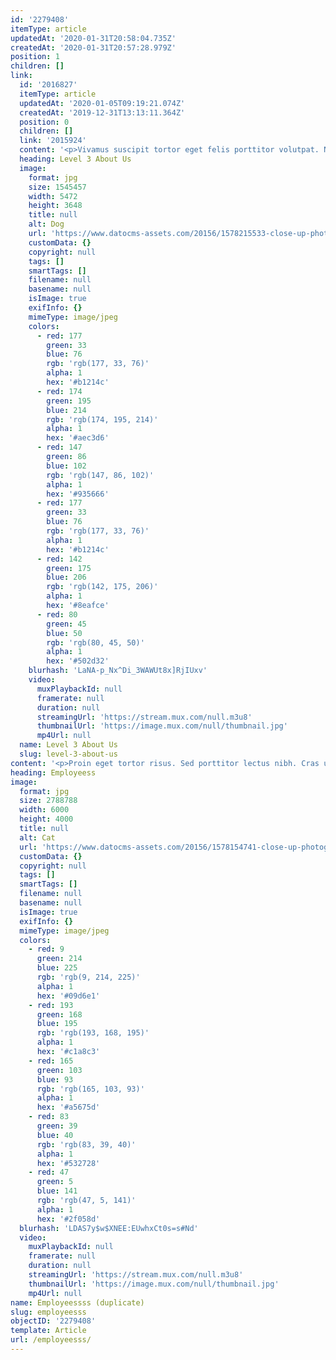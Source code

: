```yaml
---
id: '2279408'
itemType: article
updatedAt: '2020-01-31T20:58:04.735Z'
createdAt: '2020-01-31T20:57:28.979Z'
position: 1
children: []
link:
  id: '2016827'
  itemType: article
  updatedAt: '2020-01-05T09:19:21.074Z'
  createdAt: '2019-12-31T13:13:11.364Z'
  position: 0
  children: []
  link: '2015924'
  content: '<p>Vivamus suscipit tortor eget felis porttitor volutpat. Nulla porttitor accumsan tincidunt. Mauris blandit aliquet elit, eget tincidunt nibh pulvinar a. Proin eget tortor risus.</p><p>Curabitur arcu erat, accumsan id imperdiet et, porttitor at sem. Curabitur arcu erat, accumsan id imperdiet et, porttitor at sem. Sed porttitor lectus nibh. Cras ultricies ligula sed magna dictum porta.</p>'
  heading: Level 3 About Us
  image:
    format: jpg
    size: 1545457
    width: 5472
    height: 3648
    title: null
    alt: Dog
    url: 'https://www.datocms-assets.com/20156/1578215533-close-up-photo-of-dog-wearing-sunglasses-1629781.jpg'
    customData: {}
    copyright: null
    tags: []
    smartTags: []
    filename: null
    basename: null
    isImage: true
    exifInfo: {}
    mimeType: image/jpeg
    colors:
      - red: 177
        green: 33
        blue: 76
        rgb: 'rgb(177, 33, 76)'
        alpha: 1
        hex: '#b1214c'
      - red: 174
        green: 195
        blue: 214
        rgb: 'rgb(174, 195, 214)'
        alpha: 1
        hex: '#aec3d6'
      - red: 147
        green: 86
        blue: 102
        rgb: 'rgb(147, 86, 102)'
        alpha: 1
        hex: '#935666'
      - red: 177
        green: 33
        blue: 76
        rgb: 'rgb(177, 33, 76)'
        alpha: 1
        hex: '#b1214c'
      - red: 142
        green: 175
        blue: 206
        rgb: 'rgb(142, 175, 206)'
        alpha: 1
        hex: '#8eafce'
      - red: 80
        green: 45
        blue: 50
        rgb: 'rgb(80, 45, 50)'
        alpha: 1
        hex: '#502d32'
    blurhash: 'LaNA-p_Nx^Di_3WAWUt8x]RjIUxv'
    video:
      muxPlaybackId: null
      framerate: null
      duration: null
      streamingUrl: 'https://stream.mux.com/null.m3u8'
      thumbnailUrl: 'https://image.mux.com/null/thumbnail.jpg'
      mp4Url: null
  name: Level 3 About Us
  slug: level-3-about-us
content: '<p>Proin eget tortor risus. Sed porttitor lectus nibh. Cras ultricies ligula sed magna dictum porta. Curabitur arcu erat, accumsan id imperdiet et, porttitor at sem.</p><p>Curabitur arcu erat, accumsan id imperdiet et, porttitor at sem. Nulla quis lorem ut libero malesuada feugiat. Proin eget tortor risus. Nulla quis lorem ut libero malesuada feugiat.</p><p>Quisque velit nisi, pretium ut lacinia in, elementum id enim. Praesent sapien massa, convallis a pellentesque nec, egestas non nisi. Vivamus magna justo, lacinia eget consectetur sed, convallis at tellus. Quisque velit nisi, pretium ut lacinia in, elementum id enim.</p>'
heading: Employeess
image:
  format: jpg
  size: 2788788
  width: 6000
  height: 4000
  title: null
  alt: Cat
  url: 'https://www.datocms-assets.com/20156/1578154741-close-up-photography-of-tabby-cat-looking-on-camera-843558.jpg'
  customData: {}
  copyright: null
  tags: []
  smartTags: []
  filename: null
  basename: null
  isImage: true
  exifInfo: {}
  mimeType: image/jpeg
  colors:
    - red: 9
      green: 214
      blue: 225
      rgb: 'rgb(9, 214, 225)'
      alpha: 1
      hex: '#09d6e1'
    - red: 193
      green: 168
      blue: 195
      rgb: 'rgb(193, 168, 195)'
      alpha: 1
      hex: '#c1a8c3'
    - red: 165
      green: 103
      blue: 93
      rgb: 'rgb(165, 103, 93)'
      alpha: 1
      hex: '#a5675d'
    - red: 83
      green: 39
      blue: 40
      rgb: 'rgb(83, 39, 40)'
      alpha: 1
      hex: '#532728'
    - red: 47
      green: 5
      blue: 141
      rgb: 'rgb(47, 5, 141)'
      alpha: 1
      hex: '#2f058d'
  blurhash: 'LDAS7y$w$XNEE:EUwhxCt0s=s#Nd'
  video:
    muxPlaybackId: null
    framerate: null
    duration: null
    streamingUrl: 'https://stream.mux.com/null.m3u8'
    thumbnailUrl: 'https://image.mux.com/null/thumbnail.jpg'
    mp4Url: null
name: Employeessss (duplicate)
slug: employeesss
objectID: '2279408'
template: Article
url: /employeesss/
---
```


